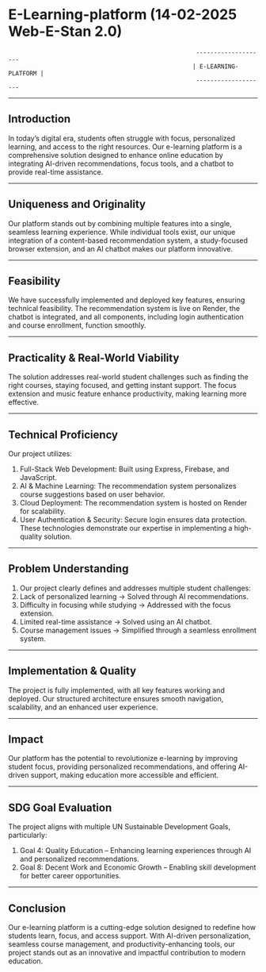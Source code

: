 # E-Learning-platform    (14-02-2025  Web-E-Stan 2.0)  
                                                         --------------------
                                                        | E-LEARNING-PLATFORM |
                                                         --------------------


-------------
Introduction
-------------
In today’s digital era, students often struggle with focus, personalized learning, and access to the right resources. Our e-learning platform is a comprehensive solution designed to enhance online education by integrating AI-driven recommendations, focus tools, and a chatbot to provide real-time assistance.


--------------------------
Uniqueness and Originality
--------------------------
Our platform stands out by combining multiple features into a single, seamless learning experience. While individual tools exist, our unique integration of a content-based recommendation system, a study-focused browser extension, and an AI chatbot makes our platform innovative.

-----------
Feasibility 
-----------
We have successfully implemented and deployed key features, ensuring technical feasibility. The recommendation system is live on Render, the chatbot is integrated, and all components, including login authentication and course enrollment, function smoothly.

------------------------------------
Practicality & Real-World Viability 
-----------------------------------
The solution addresses real-world student challenges such as finding the right courses, staying focused, and getting instant support. The focus extension and music feature enhance productivity, making learning more effective.

----------------------
Technical Proficiency 
---------------------
Our project utilizes:
1. Full-Stack Web Development: Built using Express,  Firebase, and JavaScript.
2. AI & Machine Learning: The recommendation system personalizes course suggestions based on user behavior.
3. Cloud Deployment: The recommendation system is hosted on Render for scalability.
4. User Authentication & Security: Secure login ensures data protection.
These technologies demonstrate our expertise in implementing a high-quality solution.

------------------------
Problem Understanding 
-----------------------
1. Our project clearly defines and addresses multiple student challenges:
2. Lack of personalized learning → Solved through AI recommendations.
3. Difficulty in focusing while studying → Addressed with the focus extension.
4. Limited real-time assistance → Solved using an AI chatbot.
5. Course management issues → Simplified through a seamless enrollment system.

--------------------------
Implementation & Quality 
-------------------------
The project is fully implemented, with all key features working and deployed. Our structured architecture ensures smooth navigation, scalability, and an enhanced user experience.

--------
Impact 
--------
Our platform has the potential to revolutionize e-learning by improving student focus, providing personalized recommendations, and offering AI-driven support, making education more accessible and efficient.

-------------------
SDG Goal Evaluation 
--------------------
The project aligns with multiple UN Sustainable Development Goals, particularly:
1. Goal 4: Quality Education – Enhancing learning experiences through AI and personalized recommendations.
2. Goal 8: Decent Work and Economic Growth – Enabling skill development for better career opportunities.

-----------
Conclusion
-----------
Our e-learning platform is a cutting-edge solution designed to redefine how students learn, focus, and access support. With AI-driven personalization, seamless course management, and productivity-enhancing tools, our project stands out as an innovative and impactful contribution to modern education.
